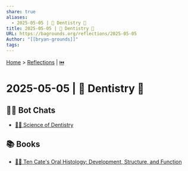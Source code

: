 ```yaml
---
share: true
aliases:
  - 2025-05-05 | 🦷 Dentistry 🔬
title: 2025-05-05 | 🦷 Dentistry 🔬
URL: https://bagrounds.org/reflections/2025-05-05
Author: "[[bryan-grounds]]"
tags: 
---
```

[Home](../index.md) > [Reflections](./index.md) | [⏮️](./2025-05-04.md)  
# 2025-05-05 | 🦷 Dentistry 🔬  
## 🤖💬 Bot Chats  
- [🦷🔬 Science of Dentistry](../bot-chats/science-of-dentistry.md)  
  
## 📚 Books  
- [🦷👶 Ten Cate's Oral Histology: Development, Structure, and Function](../books/ten-cates-oral-histology-development-structure-and-function.md)